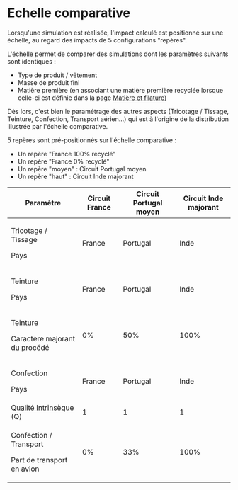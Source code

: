 # Echelle comparative

Lorsqu'une simulation est réalisée, l'impact calculé est positionné sur une échelle, au regard des impacts de 5 configurations "repères".

L'échelle permet de comparer des simulations dont les paramètres suivants sont identiques :

* Type de produit / vêtement
* Masse de produit fini
* Matière première (en associant une matière première recyclée lorsque celle-ci est définie dans la page [Matière et filature](etapes-du-cycle-de-vie/filature/))

Dès lors, c'est bien le paramétrage des autres aspects (Tricotage / Tissage, Teinture, Confection, Transport aérien...) qui est à l'origine de la distribution illustrée par l'échelle comparative.

5 repères sont pré-positionnés sur l'échelle comparative :

* Un repère "France 100% recyclé"
* Un repère "France 0% recyclé"
* Un repère "moyen" : Circuit Portugal moyen
* Un repère "haut" : Circuit Inde majorant

| Paramètre                                                                                    | Circuit France | Circuit Portugal moyen | Circuit Inde majorant |
| -------------------------------------------------------------------------------------------- | -------------- | ---------------------- | --------------------- |
| <p>Tricotage / Tissage</p><p>Pays</p>                                                        | France         | Portugal               | Inde                  |
| <p>Teinture</p><p>Pays</p>                                                                   | France         | Portugal               | Inde                  |
| <p>Teinture</p><p>Caractère majorant du procédé</p>                                          | 0%             | 50%                    | 100%                  |
| <p>Confection</p><p>Pays</p>                                                                 | France         | Portugal               | Inde                  |
| [Qualité Intrinsèque](etapes-du-cycle-de-vie/etape-6-utilisation.md#qualite-intrinseque) (Q) | 1              | 1                      | 1                     |
| <p>Confection / Transport</p><p>Part de transport en avion</p>                               | 0%             | 33%                    | 100%                  |
